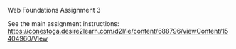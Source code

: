 Web Foundations
Assignment 3

See the main assignment instructions:
https://conestoga.desire2learn.com/d2l/le/content/688796/viewContent/15404960/View